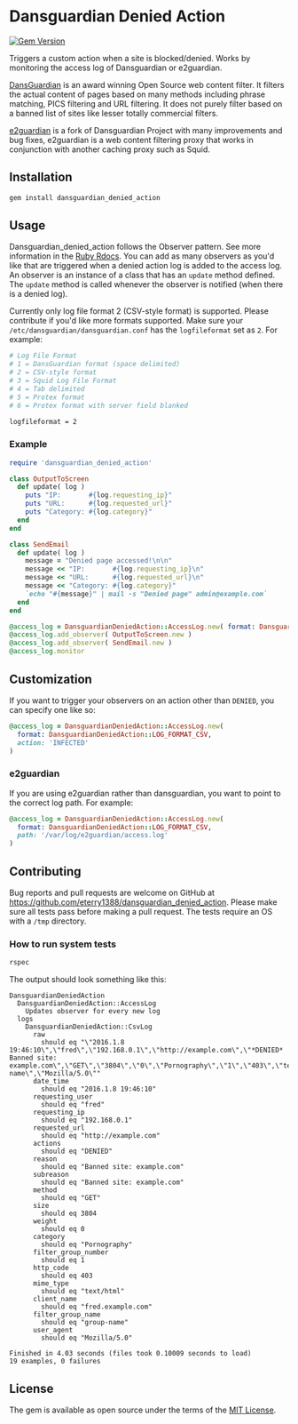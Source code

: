 # Dansguardian Denied Action

[![Gem Version](https://badge.fury.io/rb/dansguardian_denied_action.svg)](https://badge.fury.io/rb/dansguardian_denied_action)

Triggers a custom action when a site is blocked/denied. Works by monitoring the access log of Dansguardian or e2guardian.

[DansGuardian](http://dansguardian.org) is an award winning Open Source web content filter. It filters the actual content of pages based on many methods including phrase matching, PICS filtering and URL filtering. It does not purely filter based on a banned list of sites like lesser totally commercial filters.

[e2guardian](http://e2guardian.org) is a fork of Dansguardian Project with many improvements and bug fixes, e2guardian is a web content filtering proxy that works in conjunction with another caching proxy such as Squid.

## Installation

```bash
gem install dansguardian_denied_action
```

## Usage

Dansguardian_denied_action follows the Observer pattern.  See more information in the [Ruby Rdocs](http://ruby-doc.org/stdlib-2.1.0/libdoc/observer/rdoc/Observable.html).  You can add as many observers as you'd like that are triggered when a denied action log is added to the access log.  An observer is an instance of a class that has an `update` method defined.  The `update` method is called whenever the observer is notified (when there is a denied log).

Currently only log file format 2 (CSV-style format) is supported.  Please contribute if you'd like more formats supported.  Make sure your `/etc/dansguardian/dansguardian.conf` has the `logfileformat` set as `2`.  For example:

```bash
# Log File Format
# 1 = DansGuardian format (space delimited)
# 2 = CSV-style format
# 3 = Squid Log File Format
# 4 = Tab delimited
# 5 = Protex format
# 6 = Protex format with server field blanked

logfileformat = 2
```

### Example

```ruby
require 'dansguardian_denied_action'

class OutputToScreen
  def update( log )
    puts "IP:       #{log.requesting_ip}"
    puts "URL:      #{log.requested_url}"
    puts "Category: #{log.category}"
  end
end

class SendEmail
  def update( log )
    message = "Denied page accessed!\n\n"
    message << "IP:       #{log.requesting_ip}\n"
    message << "URL:      #{log.requested_url}\n"
    message << "Category: #{log.category}"
    `echo "#{message}" | mail -s "Denied page" admin@example.com`
  end
end

@access_log = DansguardianDeniedAction::AccessLog.new( format: DansguardianDeniedAction::LOG_FORMAT_CSV )
@access_log.add_observer( OutputToScreen.new )
@access_log.add_observer( SendEmail.new )
@access_log.monitor
```

## Customization

If you want to trigger your observers on an action other than `DENIED`, you can specify one like so:

```ruby
@access_log = DansguardianDeniedAction::AccessLog.new(
  format: DansguardianDeniedAction::LOG_FORMAT_CSV,
  action: 'INFECTED'
)
```

### e2guardian

If you are using e2guardian rather than dansguardian, you want to point to the correct log path.  For example:

```ruby
@access_log = DansguardianDeniedAction::AccessLog.new(
  format: DansguardianDeniedAction::LOG_FORMAT_CSV,
  path: '/var/log/e2guardian/access.log'
)
```

## Contributing

Bug reports and pull requests are welcome on GitHub at https://github.com/eterry1388/dansguardian_denied_action.  Please make sure
all tests pass before making a pull request.  The tests require an OS with a `/tmp` directory.

### How to run system tests

```bash
rspec
```

The output should look something like this:

```
DansguardianDeniedAction
  DansguardianDeniedAction::AccessLog
    Updates observer for every new log
  logs
    DansguardianDeniedAction::CsvLog
      raw
        should eq "\"2016.1.8 19:46:10\",\"fred\",\"192.168.0.1\",\"http://example.com\",\"*DENIED* Banned site: example.com\",\"GET\",\"3804\",\"0\",\"Pornography\",\"1\",\"403\",\"text/html\",\"fred.example.com\",\"group-name\",\"Mozilla/5.0\""
      date_time
        should eq "2016.1.8 19:46:10"
      requesting_user
        should eq "fred"
      requesting_ip
        should eq "192.168.0.1"
      requested_url
        should eq "http://example.com"
      actions
        should eq "DENIED"
      reason
        should eq "Banned site: example.com"
      subreason
        should eq "Banned site: example.com"
      method
        should eq "GET"
      size
        should eq 3804
      weight
        should eq 0
      category
        should eq "Pornography"
      filter_group_number
        should eq 1
      http_code
        should eq 403
      mime_type
        should eq "text/html"
      client_name
        should eq "fred.example.com"
      filter_group_name
        should eq "group-name"
      user_agent
        should eq "Mozilla/5.0"

Finished in 4.03 seconds (files took 0.10009 seconds to load)
19 examples, 0 failures
```

## License

The gem is available as open source under the terms of the [MIT License](http://opensource.org/licenses/MIT).
